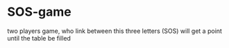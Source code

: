 # SOS-game
two players game, who link between this three letters (SOS) will get a point until the table be filled 
